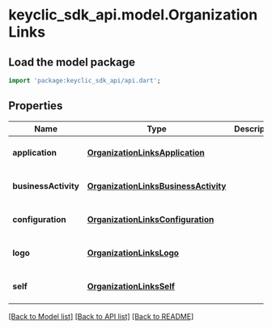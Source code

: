 # keyclic_sdk_api.model.OrganizationLinks

## Load the model package
```dart
import 'package:keyclic_sdk_api/api.dart';
```

## Properties
Name | Type | Description | Notes
------------ | ------------- | ------------- | -------------
**application** | [**OrganizationLinksApplication**](OrganizationLinksApplication.md) |  | [optional] [default to null]
**businessActivity** | [**OrganizationLinksBusinessActivity**](OrganizationLinksBusinessActivity.md) |  | [optional] [default to null]
**configuration** | [**OrganizationLinksConfiguration**](OrganizationLinksConfiguration.md) |  | [optional] [default to null]
**logo** | [**OrganizationLinksLogo**](OrganizationLinksLogo.md) |  | [optional] [default to null]
**self** | [**OrganizationLinksSelf**](OrganizationLinksSelf.md) |  | [optional] [default to null]

[[Back to Model list]](../README.md#documentation-for-models) [[Back to API list]](../README.md#documentation-for-api-endpoints) [[Back to README]](../README.md)


